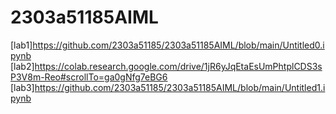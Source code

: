 # 2303a51185AIML
[lab1]https://github.com/2303a51185/2303a51185AIML/blob/main/Untitled0.ipynb
[lab2]https://colab.research.google.com/drive/1jR6yJqEtaEsUmPhtplCDS3sP3V8m-Reo#scrollTo=ga0gNfg7eBG6
[lab3]https://github.com/2303a51185/2303a51185AIML/blob/main/Untitled1.ipynb
